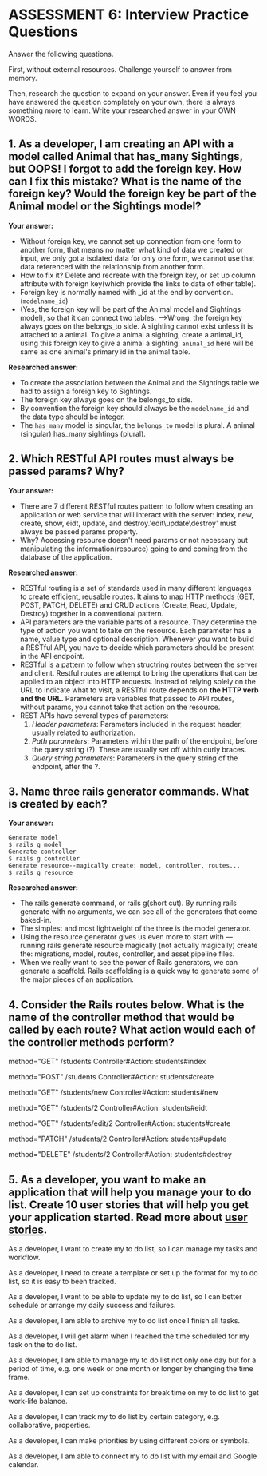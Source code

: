 # ASSESSMENT 6: Interview Practice Questions
Answer the following questions.

First, without external resources. Challenge yourself to answer from memory.

Then, research the question to expand on your answer. Even if you feel you have answered the question completely on your own, there is always something more to learn. Write your researched answer in your OWN WORDS.

## 1. As a developer, I am creating an API with a model called Animal that has_many Sightings, but OOPS! I forgot to add the foreign key. How can I fix this mistake? What is the name of the foreign key? Would the foreign key be part of the Animal model or the Sightings model?

  **Your answer:** 
  - Without foreign key, we cannot set up connection from one form to another form, that means no matter what kind of data we created or input, we only got a isolated data for only one form, we cannot use that data referenced with the relationship from another form. 
  - How to fix it? Delete and recreate with the foreign key, or set up column attribute with foreign key(which provide the links to data of other table).
  - Foreign key is normally named with _id at the end by convention.(`modelname_id`)
  - (Yes, the foreign key will be part of the Animal model and Sightings model), so that it can connect two tables. -->Wrong, the foreign key always goes on the belongs_to side. A sighting cannot exist unless it is attached to a animal. To give a animal a sighting, create a animal_id, using this foreign key to give a animal a sighting. `animal_id` here will be same as one animal's primary id in the animal table.
  
  **Researched answer:**
  - To create the association between the Animal and the Sightings table we had to assign a foreign key to Sightings. 
  - The foreign key always goes on the belongs_to side. 
  - By convention the foreign key should always be the `modelname_id` and the data type should be integer. 
  - The `has_many` model is singular, the `belongs_to` model is plural. A animal (singular) has_many sightings (plural).

## 2. Which RESTful API routes must always be passed params? Why?

  **Your answer:**
  - There are 7 different RESTful routes pattern to follow when creating an application or web service that will interact with the server: index, new, create, show, eidt, update, and destroy.'edit\update\destroy' must always be passed params property.
  - Why? Accessing resource doesn't need params or not necessary but manipulating the information(resource) going to and coming from the database of the application.

  **Researched answer:**
  - RESTful routing is a set of standards used in many different languages to create efficient, reusable routes. It aims to map HTTP methods (GET, POST, PATCH, DELETE) and CRUD actions (Create, Read, Update, Destroy) together in a conventional pattern.
  - API parameters are the variable parts of a resource. They determine the type of action you want to take on the resource. Each parameter has a name, value type and optional description. Whenever you want to build a RESTful API, you have to decide which parameters should be present in the API endpoint.
  - RESTful is a pattern to follow when structring routes between the server and client. Restful routes are attempt to bring the operations that can be applied to an object into HTTP requests. Instead of relying solely on the URL to indicate what to visit, a RESTful route depends on **the HTTP verb and the URL.** Parameters are variables that passed to API routes, without params, you cannot take that action on the resource.
  - REST APIs have several types of parameters:
    1. *Header parameters*: Parameters included in the request header, usually related to authorization.
    2. *Path parameters*: Parameters within the path of the endpoint, before the query string (?). These are usually set off within curly braces.
    3. *Query string parameters*: Parameters in the query string of the endpoint, after the ?.

## 3. Name three rails generator commands. What is created by each?

  **Your answer:** 
  ```
  Generate model
  $ rails g model
  Generate controller
  $ rails g controller
  Generate resource--magically create: model, controller, routes...
  $ rails g resource
  ```

  **Researched answer:**
  - The rails generate command, or rails g(short cut). By running rails generate with no arguments, we can see all of the generators that come baked-in.
  - The simplest and most lightweight of the three is the model generator.
  - Using the resource generator gives us even more to start with — running rails generate resource magically (not actually magically) create the: migrations, model, routes, controller, and asset pipeline files.
  - When we really want to see the power of Rails generators, we can generate a scaffold. Rails scaffolding is a quick way to generate some of the major pieces of an application.


## 4. Consider the Rails routes below. What is the name of the controller method that would be called by each route? What action would each of the controller methods perform?

method="GET"    /students  Controller#Action: students#index      

method="POST"   /students  Controller#Action: students#create

method="GET"    /students/new  Controller#Action: students#new

method="GET"    /students/2  Controller#Action: students#eidt

method="GET"    /students/edit/2  Controller#Action: students#create

method="PATCH"  /students/2  Controller#Action: students#update   

method="DELETE" /students/2  Controller#Action: students#destroy


## 5. As a developer, you want to make an application that will help you manage your to do list. Create 10 user stories that will help you get your application started. Read more about [user stories](https://www.atlassian.com/agile/project-management/user-stories).

As a developer, I want to create my to do list, so I can manage my tasks and workflow.

As a developer, I need to create a template or set up the format for my to do list, so it is easy to been tracked.

As a developer, I want to be able to update my to do list, so I can better schedule or arrange my daily success and failures.

As a developer, I am able to archive my to do list once I finish all tasks.

As a developer, I will get alarm when I reached the time scheduled for my task on the to do list.

As a developer, I am able to manage my to do list not only one day but for a period of time, e.g. one week or one month or longer by changing the time frame.

As a developer, I can set up constraints for break time on my to do list to get work-life balance.

As a developer, I can track my to do list by certain category, e.g. collaborative, properties.

As a developer, I can make priorities by using different colors or symbols.

As a developer, I am able to connect my to do list with my email and Google calendar.